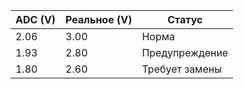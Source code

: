 | ADC (V) | Реальное (V) | Статус          |
|---------|--------------|-----------------|
| 2.06    | 3.00         | Норма           |
| 1.93    | 2.80         | Предупреждение  |
| 1.80    | 2.60         | Требует замены  |
